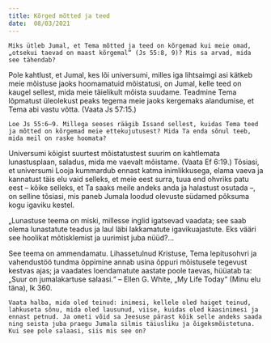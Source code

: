 ```yaml
---
title: Kõrged mõtted ja teed 
date:  08/03/2021  
---
```


`Miks ütleb Jumal, et Tema mõtted ja teed on kõrgemad kui meie omad, „otsekui taevad on maast kõrgemal“ (Js 55:8, 9)? Mis sa arvad, mida see tähendab?`

Pole kahtlust, et Jumal, kes lõi universumi, milles iga lihtsaimgi asi kätkeb meie mõistuse jaoks hoomamatuid mõistatusi, on Jumal, kelle teed on kaugel sellest, mida meie täielikult mõista suudame. Teadmine Tema lõpmatust üleolekust peaks tegema meie jaoks kergemaks alandumise, et Tema abi vastu võtta. (Vaata Js 57:15.)

`Loe Js 55:6–9. Millega seoses räägib Issand sellest, kuidas Tema teed ja mõtted on kõrgemad meie ettekujutusest? Mida Ta enda sõnul teeb, mida meil on raske hoomata?`

Universumi kõigist suurtest mõistatustest suurim on kahtlemata lunastusplaan, saladus, mida me vaevalt mõistame. (Vaata Ef 6:19.) Tõsiasi, et universumi Looja kummardub ennast katma inimlikkusega, elama vaeva ja kannatust täis elu vaid selleks, et meie eest surra, tuua end ohvriks patu eest – kõike selleks, et Ta saaks meile andeks anda ja halastust osutada –, on selline tõsiasi, mis paneb Jumala loodud olevuste südamed põksuma kogu igaviku kestel.

„Lunastuse teema on miski, millesse inglid igatsevad vaadata; see saab olema lunastatute teadus ja laul läbi lakkamatute igavikuajastute. Eks vääri see hoolikat mõtisklemist ja uurimist juba nüüd?...

See teema on ammendamatu. Lihassetulnud Kristuse, Tema lepitusohvri ja vahendustöö tundma õppimine annab usina õppuri mõistusele tegevust kestvas ajas; ja vaadates loendamatute aastate poole taevas, hüüatab ta: „Suur on jumalakartuse salaasi.“ – Ellen G. White, „My Life Today“ (Minu elu täna), lk 360.

`Vaata halba, mida oled teinud: inimesi, kellele oled haiget teinud, lahkuseta sõnu, mida oled lausunud, viise, kuidas oled kaasinimesi ja ennast petnud. Ja ometi võid sa Jeesuse pärast kõik selle andeks saada ning seista juba praegu Jumala silmis täiusliku ja õigeksmõistetuna. Kui see pole salaasi, siis mis see on?`